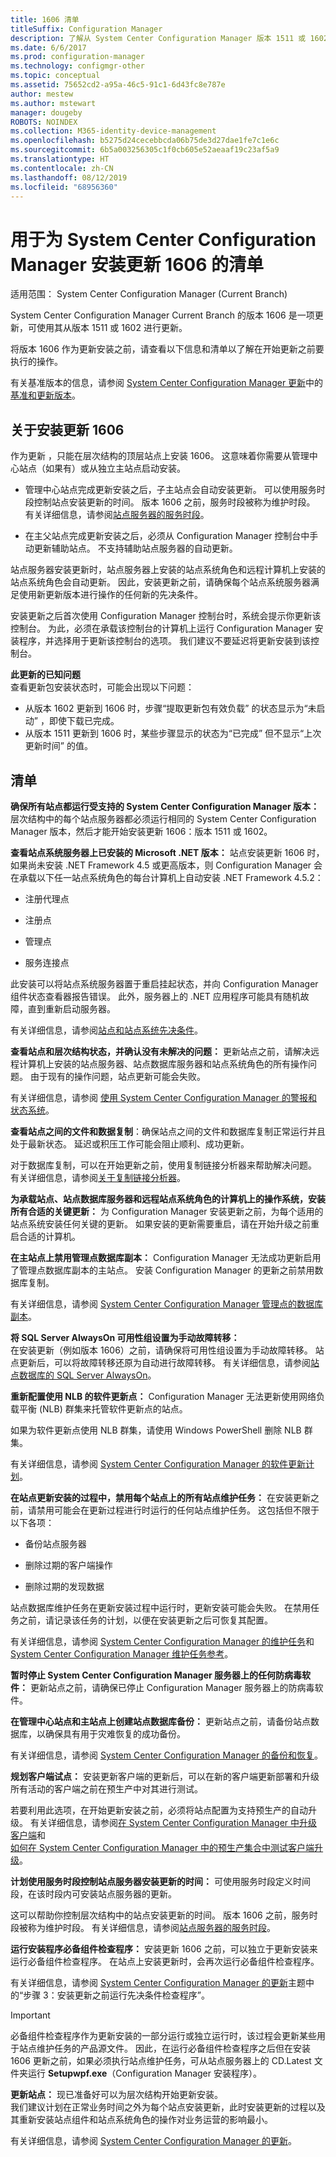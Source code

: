 ```yaml
---
title: 1606 清单
titleSuffix: Configuration Manager
description: 了解从 System Center Configuration Manager 版本 1511 或 1602 更新到版本 1606 之前需要执行的操作。
ms.date: 6/6/2017
ms.prod: configuration-manager
ms.technology: configmgr-other
ms.topic: conceptual
ms.assetid: 75652cd2-a95a-46c5-91c1-6d43fc8e787e
author: mestew
ms.author: mstewart
manager: dougeby
ROBOTS: NOINDEX
ms.collection: M365-identity-device-management
ms.openlocfilehash: b5275d24cecebbcda06b75de3d27dae1fe7c1e6c
ms.sourcegitcommit: 6b5a003256305c1f0cb605e52aeaaf19c23af5a9
ms.translationtype: HT
ms.contentlocale: zh-CN
ms.lasthandoff: 08/12/2019
ms.locfileid: "68956360"
---
```

# <a name="checklist-for-installing-update-1606-for-system-center-configuration-manager"></a>用于为 System Center Configuration Manager 安装更新 1606 的清单

适用范围：  System Center Configuration Manager (Current Branch)

System Center Configuration Manager Current Branch 的版本 1606 是一项更新，可使用其从版本 1511 或 1602 进行更新。

将版本 1606 作为更新安装之前，请查看以下信息和清单以了解在开始更新之前要执行的操作。

有关基准版本的信息，请参阅 [System Center Configuration Manager 更新](../../../core/servers/manage/updates.md)中的[基准和更新版本](../../../core/servers/manage/updates.md#bkmk_Baselines)。

## <a name="about-installing-update-1606"></a>关于安装更新 1606

作为更新  ，只能在层次结构的顶层站点上安装 1606。 这意味着你需要从管理中心站点（如果有）或从独立主站点启动安装。  

- 管理中心站点完成更新安装之后，子主站点会自动安装更新。 可以使用服务时段控制站点安装更新的时间。 版本 1606 之前，服务时段被称为维护时段。 有关详细信息，请参阅[站点服务器的服务时段](/sccm/core/servers/manage/service-windows)。  

- 在主父站点完成更新安装之后，必须从 Configuration Manager 控制台中手动更新辅助站点。 不支持辅助站点服务器的自动更新。  

站点服务器安装更新时，站点服务器上安装的站点系统角色和远程计算机上安装的站点系统角色会自动更新。 因此，安装更新之前，请确保每个站点系统服务器满足使用新更新版本进行操作的任何新的先决条件。  

安装更新之后首次使用 Configuration Manager 控制台时，系统会提示你更新该控制台。  为此，必须在承载该控制台的计算机上运行 Configuration Manager 安装程序，并选择用于更新该控制台的选项。 我们建议不要延迟将更新安装到该控制台。

**此更新的已知问题**   
查看更新包安装状态时，可能会出现以下问题：
- 从版本 1602 更新到 1606 时，步骤“提取更新包有效负载”  的状态显示为“未启动”  ，即使下载已完成。
- 从版本 1511 更新到 1606 时，某些步骤显示的状态为“已完成”  但不显示“上次更新时间”  的值。


## <a name="checklist"></a>清单  

**确保所有站点都运行受支持的 System Center Configuration Manager 版本：** 层次结构中的每个站点服务器都必须运行相同的 System Center Configuration Manager 版本，然后才能开始安装更新 1606：版本 1511 或 1602。

**查看站点系统服务器上已安装的 Microsoft .NET 版本：** 站点安装更新 1606 时，如果尚未安装 .NET Framework 4.5 或更高版本，则 Configuration Manager 会在承载以下任一站点系统角色的每台计算机上自动安装 .NET Framework 4.5.2：  

- 注册代理点  

- 注册点  

- 管理点  

- 服务连接点  

此安装可以将站点系统服务器置于重启挂起状态，并向 Configuration Manager 组件状态查看器报告错误。 此外，服务器上的 .NET 应用程序可能具有随机故障，直到重新启动服务器。  

有关详细信息，请参阅[站点和站点系统先决条件](../../../core/plan-design/configs/site-and-site-system-prerequisites.md)。  

**查看站点和层次结构状态，并确认没有未解决的问题：** 更新站点之前，请解决远程计算机上安装的站点服务器、站点数据库服务器和站点系统角色的所有操作问题。 由于现有的操作问题，站点更新可能会失败。

有关详细信息，请参阅 [使用 System Center Configuration Manager 的警报和状态系统](../../../core/servers/manage/use-alerts-and-the-status-system.md)。  

**查看站点之间的文件和数据复制**：确保站点之间的文件和数据库复制正常运行并且处于最新状态。 延迟或积压工作可能会阻止顺利、成功更新。    

对于数据库复制，可以在开始更新之前，使用复制链接分析器来帮助解决问题。 有关详细信息，请参阅[关于复制链接分析器](/sccm/core/servers/manage/monitor-replication#BKMK_RLA)。  


**为承载站点、站点数据库服务器和远程站点系统角色的计算机上的操作系统，安装所有合适的关键更新：** 为 Configuration Manager 安装更新之前，为每个适用的站点系统安装任何关键的更新。 如果安装的更新需要重启，请在开始升级之前重启合适的计算机。  

**在主站点上禁用管理点数据库副本：** Configuration Manager 无法成功更新启用了管理点数据库副本的主站点。 安装 Configuration Manager 的更新之前禁用数据库复制。  

有关详细信息，请参阅 [System Center Configuration Manager 管理点的数据库副本](../../../core/servers/deploy/configure/database-replicas-for-management-points.md)。  

**将 SQL Server AlwaysOn 可用性组设置为手动故障转移：**  
在安装更新（例如版本 1606）之前，请确保将可用性组设置为手动故障转移。 站点更新后，可以将故障转移还原为自动进行故障转移。 有关详细信息，请参阅[站点数据库的 SQL Server AlwaysOn](../../../core/servers/deploy/configure/sql-server-alwayson-for-a-highly-available-site-database.md)。

**重新配置使用 NLB 的软件更新点：** Configuration Manager 无法更新使用网络负载平衡 (NLB) 群集来托管软件更新点的站点。  

如果为软件更新点使用 NLB 群集，请使用 Windows PowerShell 删除 NLB 群集。    

有关详细信息，请参阅 [System Center Configuration Manager 的软件更新计划](../../../sum/plan-design/plan-for-software-updates.md)。  

**在站点更新安装的过程中，禁用每个站点上的所有站点维护任务：** 在安装更新之前，请禁用可能会在更新过程进行时运行的任何站点维护任务。 这包括但不限于以下各项：  

- 备份站点服务器  

- 删除过期的客户端操作  

- 删除过期的发现数据  

站点数据库维护任务在更新安装过程中运行时，更新安装可能会失败。 在禁用任务之前，请记录该任务的计划，以便在安装更新之后可恢复其配置。  

有关详细信息，请参阅 [System Center Configuration Manager 的维护任务](../../../core/servers/manage/maintenance-tasks.md)和 [System Center Configuration Manager 维护任务参考](../../../core/servers/manage/reference-for-maintenance-tasks.md)。 

**暂时停止 System Center Configuration Manager 服务器上的任何防病毒软件：** 更新站点之前，请确保已停止 Configuration Manager 服务器上的防病毒软件。 <!--SMS.503481--> 

**在管理中心站点和主站点上创建站点数据库备份：** 更新站点之前，请备份站点数据库，以确保具有用于灾难恢复的成功备份。   

有关详细信息，请参阅 [System Center Configuration Manager 的备份和恢复](../../../protect/understand/backup-and-recovery.md)。  

<!-- Removed from update guidance 6/6/2017
**Test the database upgrade on a copy of the most recent site database backup:** Before you update a System Center Configuration Manager central administration site or primary site, test the site database upgrade process on a copy of the site database.  

- You should test the site database upgrade process because when you upgrade a site, the site database might be modified.  

- Although a test database upgrade is not required, it can identify problems for the upgrade before your production database is affected.  

- A failed site database upgrade can render your site database inoperable and might require a site recovery to restore functionality.  

- Although the site database is shared between sites in a hierarchy, plan to test the database at each applicable site before you upgrade that site.  

- If you use database replicas for management points at a primary site, disable replication before you create the backup of the site database.  

Configuration Manager does not support the backup of secondary sites nor does it support the test upgrade of a secondary site database.   

Do not run a test database upgrade on the production site database. Doing so updates the site database and could render your site inoperable. For more information, For more information, see [Step 2: Test the database upgrade before installing an update](/sccm/core/servers/manage/install-in-console-updates#bkmk_step2) from **Before you install an in-console update**.
-->

**规划客户端试点：** 安装更新客户端的更新后，可以在新的客户端更新部署和升级所有活动的客户端之前在预生产中对其进行测试。   

若要利用此选项，在开始更新安装之前，必须将站点配置为支持预生产的自动升级。 有关详细信息，请参阅[在 System Center Configuration Manager 中升级客户端](../../../core/clients/manage/upgrade/upgrade-clients.md)和   
[如何在 System Center Configuration Manager 中的预生产集合中测试客户端升级](../../../core/clients/manage/upgrade/test-client-upgrades.md)。  

**计划使用服务时段控制站点服务器安装更新的时间：** 可使用服务时段定义时间段，在该时段内可安装站点服务器的更新。

这可以帮助你控制层次结构中的站点安装更新的时间。
版本 1606 之前，服务时段被称为维护时段。 有关详细信息，请参阅[站点服务器的服务时段](/sccm/core/servers/manage/service-windows)。  

**运行安装程序必备组件检查程序：** 安装更新 1606 之前，可以独立于更新安装来运行必备组件检查程序。 在站点上安装更新时，会再次运行必备组件检查程序。  

有关详细信息，请参阅  [System Center Configuration Manager 的更新](../../../core/servers/manage/install-in-console-updates.md)主题中的“步骤 3：安装更新之前运行先决条件检查程序”。  

> [!IMPORTANT]  
> 必备组件检查程序作为更新安装的一部分运行或独立运行时，该过程会更新某些用于站点维护任务的产品源文件。 因此，在运行必备组件检查程序之后但在安装 1606 更新之前，如果必须执行站点维护任务，可从站点服务器上的 CD.Latest 文件夹运行 **Setupwpf.exe**（Configuration Manager 安装程序）。  

**更新站点：** 现已准备好可以为层次结构开始更新安装。  
我们建议计划在正常业务时间之外为每个站点安装更新，此时安装更新的过程以及其重新安装站点组件和站点系统角色的操作对业务运营的影响最小。

有关详细信息，请参阅 [ System Center Configuration Manager 的更新](../../../core/servers/manage/updates.md)。  
